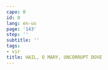 ```yaml
---
capo: 0
id: 0
lang: en-us
page: '143'
step: ''
subtitle: ''
tags:
- vir
title: HAIL, O MARY, UNCORRUPT DOVE
---
```

